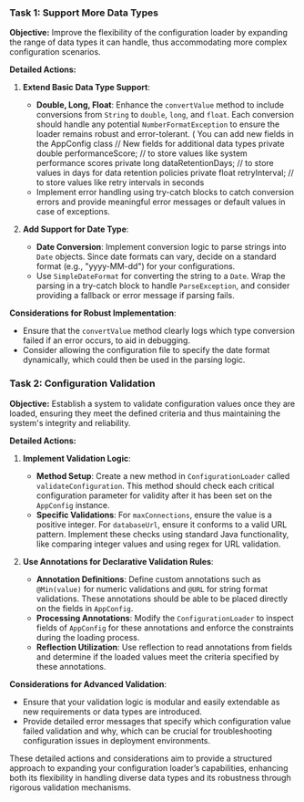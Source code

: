 
### Task 1: Support More Data Types

**Objective:** 
Improve the flexibility of the configuration loader by expanding the range of data types it can handle, thus accommodating more complex configuration scenarios.

**Detailed Actions:**
1. **Extend Basic Data Type Support**:
   - **Double, Long, Float**: Enhance the `convertValue` method to include conversions from `String` to `double`, `long`, and `float`. Each conversion should handle any potential `NumberFormatException` to ensure the loader remains robust and error-tolerant. ( You can add new fields in the AppConfig class 
    // New fields for additional data types
    private double performanceScore;   // to store values like system performance scores
    private long dataRetentionDays;    // to store values in days for data retention policies
    private float retryInterval;       // to store values like retry intervals in seconds
   - Implement error handling using try-catch blocks to catch conversion errors and provide meaningful error messages or default values in case of exceptions.

2. **Add Support for Date Type**:
   - **Date Conversion**: Implement conversion logic to parse strings into `Date` objects. Since date formats can vary, decide on a standard format (e.g., "yyyy-MM-dd") for your configurations.
   - Use `SimpleDateFormat` for converting the string to a `Date`. Wrap the parsing in a try-catch block to handle `ParseException`, and consider providing a fallback or error message if parsing fails.

**Considerations for Robust Implementation**:
- Ensure that the `convertValue` method clearly logs which type conversion failed if an error occurs, to aid in debugging.
- Consider allowing the configuration file to specify the date format dynamically, which could then be used in the parsing logic.

### Task 2: Configuration Validation

**Objective:** 
Establish a system to validate configuration values once they are loaded, ensuring they meet the defined criteria and thus maintaining the system's integrity and reliability.

**Detailed Actions:**
1. **Implement Validation Logic**:
   - **Method Setup**: Create a new method in `ConfigurationLoader` called `validateConfiguration`. This method should check each critical configuration parameter for validity after it has been set on the `AppConfig` instance.
   - **Specific Validations**: For `maxConnections`, ensure the value is a positive integer. For `databaseUrl`, ensure it conforms to a valid URL pattern. Implement these checks using standard Java functionality, like comparing integer values and using regex for URL validation.

2. **Use Annotations for Declarative Validation Rules**:
   - **Annotation Definitions**: Define custom annotations such as `@Min(value)` for numeric validations and `@URL` for string format validations. These annotations should be able to be placed directly on the fields in `AppConfig`.
   - **Processing Annotations**: Modify the `ConfigurationLoader` to inspect fields of `AppConfig` for these annotations and enforce the constraints during the loading process.
   - **Reflection Utilization**: Use reflection to read annotations from fields and determine if the loaded values meet the criteria specified by these annotations.

**Considerations for Advanced Validation**:
- Ensure that your validation logic is modular and easily extendable as new requirements or data types are introduced.
- Provide detailed error messages that specify which configuration value failed validation and why, which can be crucial for troubleshooting configuration issues in deployment environments.

These detailed actions and considerations aim to provide a structured approach to expanding your configuration loader’s capabilities, enhancing both its flexibility in handling diverse data types and its robustness through rigorous validation mechanisms.
